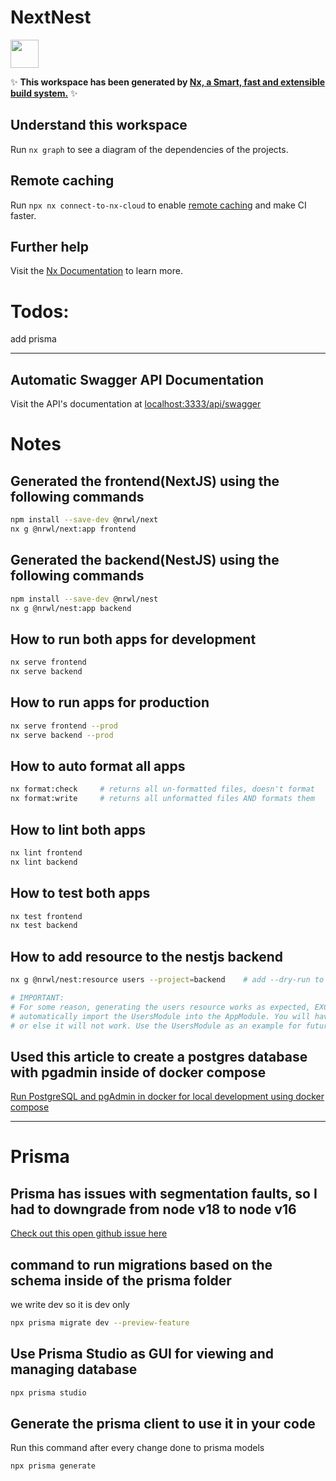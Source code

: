 # NextNest

<a alt="Nx logo" href="https://nx.dev" target="_blank" rel="noreferrer"><img src="https://raw.githubusercontent.com/nrwl/nx/master/images/nx-logo.png" width="45"></a>

✨ **This workspace has been generated by [Nx, a Smart, fast and extensible build system.](https://nx.dev)** ✨

## Understand this workspace

Run `nx graph` to see a diagram of the dependencies of the projects.

## Remote caching

Run `npx nx connect-to-nx-cloud` to enable [remote caching](https://nx.app) and make CI faster.

## Further help

Visit the [Nx Documentation](https://nx.dev) to learn more.

# Todos:

add prisma

---

## Automatic Swagger API Documentation

Visit the API's documentation at [localhost:3333/api/swagger](http://localhost:3333/api/swagger)

# Notes

## Generated the frontend(NextJS) using the following commands

```bash
npm install --save-dev @nrwl/next
nx g @nrwl/next:app frontend
```

## Generated the backend(NestJS) using the following commands

```bash
npm install --save-dev @nrwl/nest
nx g @nrwl/nest:app backend
```

## How to run both apps for development

```bash
nx serve frontend
nx serve backend
```

## How to run apps for production

```bash
nx serve frontend --prod
nx serve backend --prod
```

## How to auto format all apps

```bash
nx format:check     # returns all un-formatted files, doesn't format
nx format:write     # returns all unformatted files AND formats them
```

## How to lint both apps

```bash
nx lint frontend
nx lint backend
```

## How to test both apps

```bash
nx test frontend
nx test backend
```

## How to add resource to the nestjs backend

```bash
nx g @nrwl/nest:resource users --project=backend    # add --dry-run to see changes without writing to disk

# IMPORTANT:
# For some reason, generating the users resource works as expected, EXCEPT it does not
# automatically import the UsersModule into the AppModule. You will have to do this manually
# or else it will not work. Use the UsersModule as an example for future resources.
```

## Used this article to create a postgres database with pgadmin inside of docker compose

[Run PostgreSQL and pgAdmin in docker for local development using docker compose](https://belowthemalt.com/2021/06/09/run-postgresql-and-pgadmin-in-docker-for-local-development-using-docker-compose/)

---

# Prisma

## Prisma has issues with segmentation faults, so I had to downgrade from node v18 to node v16

[Check out this open github issue here](https://github.com/prisma/prisma/issues/10649)

## command to run migrations based on the schema inside of the prisma folder
we write dev so it is dev only
```bash
npx prisma migrate dev --preview-feature
```

## Use Prisma Studio as GUI for viewing and managing database

```bash
npx prisma studio
```

## Generate the prisma client to use it in your code

Run this command after every change done to prisma models

```bash
npx prisma generate
```
